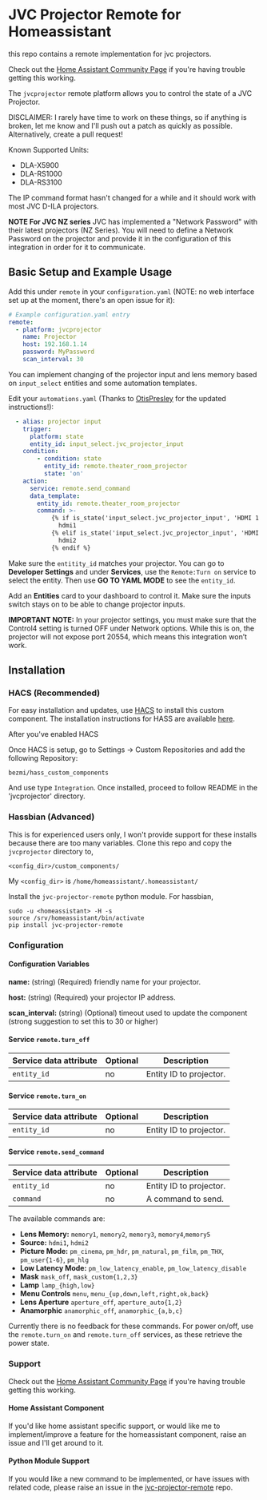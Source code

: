# JVC Projector Remote for Homeassistant
this repo contains a remote implementation for jvc projectors.

Check out the [Home Assistant Community Page](https://community.home-assistant.io/t/jvc-projector-component/123417) if you're having trouble getting this working.

The `jvcprojector` remote platform allows you to control the state of a JVC
Projector. 

DISCLAIMER: I rarely have time to work on these things, so if anything is broken, let me know and I'll push out a patch as quickly as possible. Alternatively, create a pull request!

Known Supported Units:
* DLA-X5900
* DLA-RS1000
* DLA-RS3100

The IP command format hasn't changed
for a while and it should work with most JVC D-ILA projectors.

**NOTE For JVC NZ series**
JVC has implemented a "Network Password" with their latest projectors (NZ Series). You will need to define a Network Password on the projector and provide it in the configuration of this integration in order for it to communicate.

## Basic Setup and Example Usage
Add this under `remote` in your `configuration.yaml` (NOTE: no web interface set up at the moment, there's an open issue for it):
```yaml
# Example configuration.yaml entry
remote:
  - platform: jvcprojector
    name: Projector
    host: 192.168.1.14
    password: MyPassword
    scan_interval: 30
```
You can implement changing of the projector input and lens memory based on `input_select` entities and some automation templates.

Edit your `automations.yaml` (Thanks to [OtisPresley](https://community.home-assistant.io/t/jvc-projector-component/123417/32) for the updated instructions!):
```yaml
  - alias: projector input
    trigger:
      platform: state
      entity_id: input_select.jvc_projector_input
    condition:
        - condition: state
          entity_id: remote.theater_room_projector
          state: 'on'
    action:
      service: remote.send_command
      data_template:
        entity_id: remote.theater_room_projector
        command: >-
            {% if is_state('input_select.jvc_projector_input', 'HDMI 1') %}
              hdmi1
            {% elif is_state('input_select.jvc_projector_input', 'HDMI 2') %}
              hdmi2
            {% endif %}
```

Make sure the `entitity_id` matches your projector. You can go to **Developer Settings** and under **Services**, use the `Remote:Turn on` service to select the entity. Then use **GO TO YAML MODE** to see the `entity_id`.

Add an **Entities** card to your dashboard to control it. Make sure the inputs switch stays on to be able to change projector inputs.

**IMPORTANT NOTE:** In your projector settings, you must make sure that the Control4 setting is turned OFF under Network options. While this is on, the projector will not expose port 20554, which means this integration won’t work.

## Installation
### HACS (Recommended)
For easy installation and updates, use [HACS](https://hacs.xyz/) to install this custom component. The installation instructions for HASS are available [here](https://hacs.xyz/docs/setup/prerequisites). 

After you've enabled HACS

Once HACS is setup, go to Settings -> Custom Repositories and add the following Repository:
``` 
bezmi/hass_custom_components
```

And use type `Integration`. Once installed, proceed to follow README in the 'jvcprojector' directory.

### Hassbian (Advanced)
This is for experienced users only, I won't provide support for these installs because there are too many variables.
Clone this repo and copy the `jvcprojector` directory to,
~~~
<config_dir>/custom_components/
~~~
My `<config_dir>` is `/home/homeassistant/.homeassistant/`

Install the `jvc-projector-remote` python module. For hassbian,

``` shell
sudo -u <homeassistant> -H -s
source /srv/homeassistant/bin/activate
pip install jvc-projector-remote
```

### Configuration

#### Configuration Variables
**name:** (string) (Required) friendly name for your projector.

**host:** (string) (Required) your projector IP address.

**scan_interval:** (string) (Optional) timeout used to update the component (strong suggestion to set this to 30 or higher)

#### Service `remote.turn_off`
| Service data attribute | Optional | Description |
| ---------------------- | -------- | ----------- |
| `entity_id`            |       no |Entity ID to projector. |

#### Service `remote.turn_on`
| Service data attribute | Optional | Description |
| ---------------------- | -------- | ----------- |
| `entity_id`            |       no |Entity ID to projector. |

#### Service `remote.send_command`
| Service data attribute | Optional | Description |
| ---------------------- | -------- | ----------- |
| `entity_id`            |       no |Entity ID to projector. |
| `command`              |       no |A command to send. |

The available commands are:
* **Lens Memory:** `memory1`, `memory2`, `memory3`, `memory4`,`memory5`
* **Source:** `hdmi1`, `hdmi2`
* **Picture Mode:** `pm_cinema`, `pm_hdr`, `pm_natural`, `pm_film`, `pm_THX`, `pm_user{1-6}`, `pm_hlg`
* **Low Latency Mode:** `pm_low_latency_enable`, `pm_low_latency_disable`
* **Mask** `mask_off`, `mask_custom{1,2,3}`
* **Lamp** `lamp_{high,low}`
* **Menu Controls** `menu`, `menu_{up,down,left,right,ok,back}`
* **Lens Aperture** `aperture_off`, `aperture_auto{1,2}`
* **Anamorphic** `anamorphic_off`, `anamorphic_{a,b,c}`

Currently there is no feedback for these commands. For power on/off, use the `remote.turn_on` and `remote.turn_off` services, as these retrieve the power state.

### Support
Check out the [Home Assistant Community Page](https://community.home-assistant.io/t/jvc-projector-component/123417) if you're having trouble getting this working.

#### Home Assistant Component
If you'd like home assistant specific support, or would like me to
implement/improve a feature for the homeassistant component, raise an issue and
I'll get around to it.

#### Python Module Support
If you would like a new command to be implemented, or have issues with related code, please raise
an issue in the [jvc-projector-remote](https://github.com/bezmi/jvc_projector) repo.
